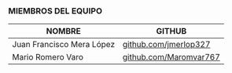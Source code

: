 ### MIEMBROS DEL EQUIPO

|          NOMBRE            |                        GITHUB                           |
|----------------------------|---------------------------------------------------------|
| Juan Francisco Mera López  | [github.com/jmerlop327](https://github.com/jmerlop327)  |
| Mario Romero Varo  | [github.com/Maromvar767](https://github.com/Mromvar767)  |
